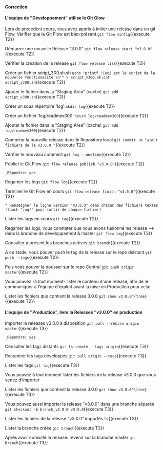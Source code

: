 #### Correction
#### L'équipe de "Développement" utilise le Git Glow
 
Lors du précédent cours, vous avez  appris à initier une release dans un git Flow,
Vérifier que le Git Flow est bien présent
 `git flow config`{{execute T2}}

 Démarrer une nouvelle Release  "3.0.0"
 `git flow release start "v3.0.0"`{{execute T2}}
 
 Vérifier la création de la release
 `git flow release list`{{execute T2}}

 Créer un fichier script_300.sh.sh
 `echo "printf 'Ceci est le script de la nouvelle fonctionalité \n'" > script_v300.sh;cat script_v300.sh`{{execute T2}}
 
 Ajouter le fichier dans la "Staging Area" (cache)
 `git add script_v300.sh`{{execute T2}}
 
 Créer un sous répertoire 'log'
 `mkdir log`{{execute T2}}
 
 Créer un fichier 'log/readmev300'
 `touch log/readmev300`{{execute T2}}
 
  Ajouter le fichier dans la "Staging Area" (cache)
 `git add log/readmev300`{{execute T2}}
 
 Commiter la nouvelle release dans le Repository local 
  `git commit -m "ajout fichiers de la v3.0.0 "`{{execute T2}}
   
 Vérifier le nouveau commmit
 `git log --oneline`{{execute T2}}
 
 Publier le Git Flow 
 `git flow release publish "v3.0.0"`{{execute T2}}
 
 ```
 _Répondre: yes
  ```
 
 Regarder les logs 
 `git flow log`{{execute T2}}
 
 Terminer le Git Flow en cours 
 `git flow release finish "v3.0.0"`{{execute T2}}

 ```
 * Renseigner la ligne version "v3.0.0" dans chacun des fichiers textes (touch ":wq!" pour sortir de chaque fichier)  
 ``` 

Lister les tags en cours
 `git tag`{{execute T2}}

 Regarder les logs, vous constater que nous avons fusionné les release -->  dans la branche de développement & master 
 `git flow log`{{execute T2}}


Consulter à présent les branches actives 
  `git branch`{{execute T2}}


 
 A ce stade, vous pouver push le tag de la release sur le repo dsistant 
 `git push --tags`{{execute T2}}

Puis vous pouver la pousser sur le repo Central
 `git push origin master`{{execute T2}}
  

Vous pouvez -à tout moment- lister le contenu d'une release, afin de le communiquer à l'équipe d'exploit avant la mise en Production 
pour cela:

Lister les fichiers que contient la release 3.0.0
  `git show v3.0.0^{tree}`{{execute T2}}
  
  
 
#### L'équipe de "Production", livre la Releases "v3.0.0" en production

Importer la releases  v3.0.0 à disposition
  `git pull --rebase origin master`{{execute T3}}
 ```
 _Répondre: yes
  ```

Consulter les tags distants 
  `git ls-remote --tags origin`{{execute T3}}



Recupèrer les tags développés
  `git pull origin --tags`{{execute T3}}


Lister les tags
  `git tag`{{execute T3}}



Vous pouvez à tout moment lister les fichiers de la release v3.0.0 que vous venez d'importer

Lister les fichiers que contient la release 3.0.0
  `git show v3.0.0^{tree}`{{execute T3}}

Vous pouvez aussi importer la release "v3.0.0"  dans une branche séparée
  `git checkout -b branch_v3.0.0 v3.0.0`{{execute T3}}

Lister les fichiers de la release "v3.0.0" importés 
  `ls`{{execute T3}}

Lister la branche créée
  `git branch`{{execute T3}}

Après avoir consulté la release: revenir sur la branche master
  `git branch`{{execute T3}}
